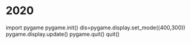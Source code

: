 # 2020
import pygame
pygame.init()
dis=pygame.display.set_mode((400,300))
pygame.display.update()
pygame.quit()
quit()
